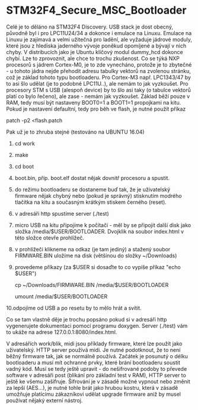 # STM32F4_Secure_MSC_Bootloader

Celé je to děláno na STM32F4 Discovery. USB stack je dost obecný, původně byl 
i pro LPC11U24/34 a dokonce i emulace na Linuxu. Emulace na Linuxu je zajímavá 
a velmi užitečná pro ladění, ale vyžaduje jádrové moduly, které jsou z hlediska 
jaderného vývoje poněkud opomíjené a bývají v nich chyby. V distribucích jako 
je Ubuntu klíčový modul dummy_hcd dokonce chybí. Lze to zprovoznit, ale chce 
to trochu zkušenost. Co se týká NXP procesorů s jádrem Cortex-M0, je to zde 
vynecháno, protože je to zbytečné - u tohoto jádra nejde přehodit adresu tabulky 
vektorů na zvolenou stránku, což je základ tohoto typu bootloaderu. Pro Cortex-M3 
např. LPC1343/47 by to asi šlo udělat (je to podobné LPC11U..), ale nemám to jak vyzkoušet. 
Pro procesory STM s USB (alespoň device) by to šlo asi taky (o tabulce vektorů platí 
co bylo řečeno), ale zase - nemám jak vyzkoušet. Základ běží pouze v RAM, tedy musí 
být nastaveny BOOT0=1 a BOOT1=1 propojkami na kitu. Pokud je nastavení defaultní, 
tedy pro běh ve flash, je nutné použít příkaz

patch -p2 <flash.patch

Pak už je to zhruba stejné (testováno na UBUNTU 16.04)

1. cd work
2. make
3. cd boot
4. boot.bin, příp. boot.elf dostat nějak dovnitř procesoru a spustit.
5. do režimu bootloaderu se dostaneme buď tak, že je uživatelský firmware nějak
   chybný nebo (pokud je správný) stisknutím modrého tlačítka na kitu a současným
   krátkým stiskem černého (reset).
6. v adresáři http spustíme server (./test)
7. micro USB na kitu připojíme k počítači - měl by se připojit další disk jako složka
   /media/$USER/BOOTLOADER. Dvojklik na soubor index.html v této složce otevře prohlížeč.
8. v prohlížeči klikneme na odkaz (je tam jediný) a stažený soubor FIRMWARE.BIN uložíme
   na disk (většínou do složky ~/Downloads)
9. provedeme příkazy (za $USER si dosaďte to co vypíše příkaz "echo $USER")

   cp ~/Downloads/FIRMWARE.BIN /media/$USER/BOOTLOADER

   umount /media/$USER/BOOTLOADER

10.odpojíme od USB a po resetu by to mělo hrát a svítit.

Co se tam vlastně děje je trochu popsáno pokud si v adresáři http vygenerujete dokumentaci
pomocí programu doxygen. Server (./test) vám to ukáže na adrese 127.0.0.1:8080/index.html.

V adresářích work/blik, midi jsou příklady firmware, které lze použít jako uživatelský.
HTTP server používá midi. Je nutné podotknout, že to není běžný firmware tak, jak se
normálně používá. Začátek je posunutý o délku bootloaderu a musí mít ochranné prvky,
které brání bootloaderu soustit vadný kód. Musí se tedy ještě upravit - do nešifrované
podoby to převede software v adresáři post (blikání pro základní test v RAM),
HTTP server to ještě ke všemu zašifruje. Šifrování je v zásadě možné vypnout nebo změnit
za lepší (AES...), je nutné tohle brát jako hrubou kostru, která v zásadě umožňuje
platícímu zákazníkovi udělat upgrade firmware aniž by musel používat nějaký externí nástroj.
